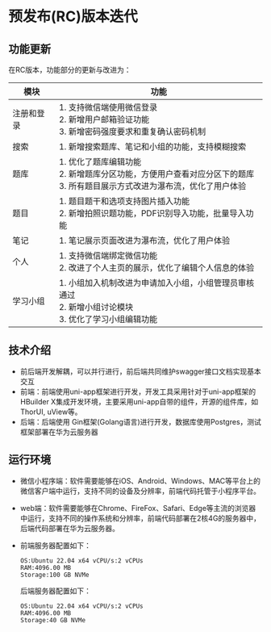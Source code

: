 # 预发布(RC)版本迭代

## 功能更新

在RC版本，功能部分的更新与改进为：

| 模块       | 功能                                                         |
| ---------- | ------------------------------------------------------------ |
| 注册和登录 | 1. 支持微信端使用微信登录<br />2. 新增用户邮箱验证功能<br />3. 新增密码强度要求和重复确认密码机制 |
| 搜索       | 1. 新增搜索题库、笔记和小组的功能，支持模糊搜索              |
| 题库       | 1. 优化了题库编辑功能<br />2. 新增题库分区功能，方便用户查看对应分区下的题库<br />3. 所有题目展示方式改进为瀑布流，优化了用户体验 |
| 题目       | 1. 题目题干和选项支持图片插入功能<br />2. 新增拍照识题功能，PDF识别导入功能，批量导入功能 |
| 笔记       | 1. 笔记展示页面改进为瀑布流，优化了用户体验                  |
| 个人       | 1. 支持微信端绑定微信功能<br />2. 改进了个人主页的展示，优化了编辑个人信息的体验 |
| 学习小组   | 1. 小组加入机制改进为申请加入小组，小组管理员审核通过<br />2. 新增小组讨论模块<br />3. 优化了学习小组编辑功能 |

## 技术介绍

* 前后端开发解耦，可以并行进行，前后端共同维护swagger接口文档实现基本交互
* 前端：前端使用uni-app框架进行开发，开发工具采用针对于uni-app框架的HBuilder X集成开发环境，主要采用uni-app自带的组件，开源的组件库，如ThorUI, uView等。
* 后端：后端使用 Gin框架(Golang语言)进行开发，数据库使用Postgres，测试框架部署在华为云服务器

## 运行环境

* 微信小程序端：软件需要能够在iOS、Android、Windows、MAC等平台上的微信客户端中运行，支持不同的设备及分辨率，前端代码托管于小程序平台。

* web端：软件需要能够在Chrome、FireFox、Safari、Edge等主流的浏览器中运行，支持不同的操作系统和分辨率，前端代码部署在2核4G的服务器中，后端代码部署在华为云服务器。

* 前端服务器配置如下：

  ```
  OS:Ubuntu 22.04 x64 vCPU/s:2 vCPUs
  RAM:4096.00 MB
  Storage:100 GB NVMe
  ```

  后端服务器配置如下：

  ```
  OS:Ubuntu 22.04 x64 vCPU/s:2 vCPUs
  RAM:4096.00 MB
  Storage:40 GB NVMe
  ```

  

  